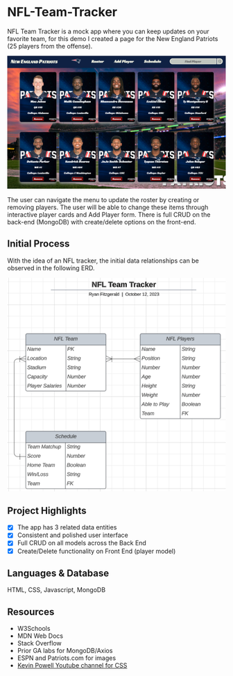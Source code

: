 # NFL-Team-Tracker

NFL Team Tracker is a mock app where you can keep updates on your favorite team, for this demo I created a page for the New England Patriots (25 players from the offense).

![Screenshot of the Roster page](assets/tracker-page.png)

The user can navigate the menu to update the roster by creating or removing players. The user will be able to change these items through interactive player cards and Add Player form. There is full CRUD on the back-end (MongoDB) with create/delete options on the front-end.

## Initial Process

With the idea of an NFL tracker, the initial data relationships can be observed in the following ERD.

![Database Structure of NFL Team Tracker](assets/ERD.png)

## Project Highlights
- [x] The app has 3 related data entities
- [x] Consistent and polished user interface
- [x] Full CRUD on all models across the Back End
- [x] Create/Delete functionality on Front End (player model)

## Languages & Database

HTML, CSS, Javascript, MongoDB

## Resources

- W3Schools
- MDN Web Docs
- Stack Overflow
- Prior GA labs for MongoDB/Axios
- ESPN and Patriots.com for images
- [Kevin Powell Youtube channel for CSS](https://www.youtube.com/@KevinPowell)